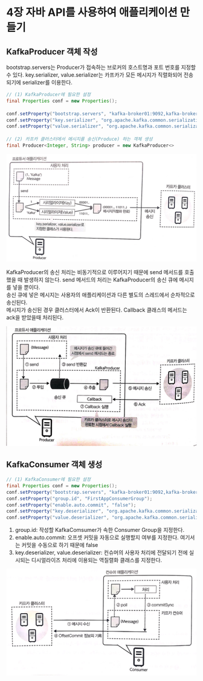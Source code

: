 # 4장 자바 API를 사용하여 애플리케이션 만들기

## KafkaProducer 객체 작성
bootstrap.servers는 Producer가 접속하는 브로커의 호스트명과 포트 번호를 지정할 수 있다.
key.serializer, value.serializer는 카프카가 모든 메시지가 직렬화되어 전송되기에 serializer를 이용한다.
```java
// (1) KafkaProducer에 필요한 설정
final Properties conf = new Properties();

conf.setProperty("bootstrap.servers", "kafka-broker01:9092,kafka-broker02:9092,kafka-broker03:9092");
conf.setProperty("key.serializer", "org.apache.kafka.common.serialization.IntegerSerializer");
conf.setProperty("value.serializer", "org.apache.kafka.common.serialization.StringSerializer");

// (2) 카프카 클러스터에서 메시지를 송신(Produce) 하는 객체 생성
final Producer<Integer, String> producer = new KafkaProducer<>
```
<img src="img_15.png">

KafkaProducer의 송신 처리는 비동기적으로 이루어지기 때문에 send 메서드를 호출했을 때 발생하지 않는다.
send 메서드의 처리는 KafkaProducer의 송신 큐에 메시지를 넣을 뿐이다.  
송신 큐에 넣은 메시지는 사용자의 애플리케이션과 다른 별도의 스레드에서 순차적으로 송신된다.  
메시지가 송신된 경우 클러스터에서 Ack이 반환된다. Callback 클래스의 메서드는 ack을 받았을때 처리된다.  

<img src="img_16.png">

## KafkaConsumer 객체 생성

```java
// (1) KafkaConsumer에 필요한 설정
final Properties conf = new Properties();
conf.setProperty("bootstrap.servers", "kafka-broker01:9092,kafka-broker02:9092,kafka-broker03:9092");
conf.setProperty("group.id", "FirstAppConsumerGroup");
conf.setProperty("enable.auto.commit", "false");
conf.setProperty("key.deserializer", "org.apache.kafka.common.serialization.IntegerDeserializer");
conf.setProperty("value.deserializer", "org.apache.kafka.common.serialization.StringDeserializer");
```

1. group.id: 작성할 KafkaComsumer가 속한 Consumer Group을 지정한다. 
2. enable.auto.commit: 오프셋 커밋을 자동으로 실행할지 여부를 지정한다. 여기서는 커밋을 수동으로 하기 때문에 false 
3. key.deserializer, value.deserializer: 컨슈머의 사용자 처리에 전달되기 전에 실시되는 디시얼라이즈 처리에 이용되는 역질렬화 클래스를 지정한다.

<img src="img_17.png">